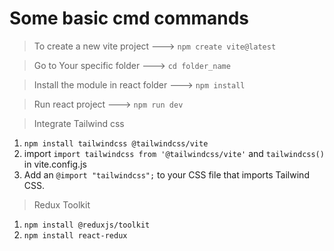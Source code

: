 # Some basic cmd commands

> To create a new vite project 
---> `npm create vite@latest` 

> Go to Your specific folder
---> `cd folder_name`

> Install the module in react folder
---> `npm install` 

> Run react project
---> `npm run dev`


> Integrate Tailwind css
1. `npm install tailwindcss @tailwindcss/vite`
2. import `import tailwindcss from '@tailwindcss/vite'` and `tailwindcss()` in vite.config.js
3. Add an `@import "tailwindcss";` to your CSS file that imports Tailwind CSS.


> Redux Toolkit 
1. `npm install @reduxjs/toolkit`
2. `npm install react-redux`